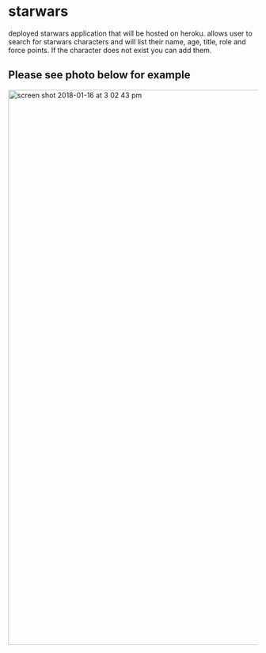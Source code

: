 # starwars
deployed starwars application that will be hosted on heroku.  allows user to search for starwars characters and will list their name, age, title, role and force points.  If the character does not exist you can add them.

Please see photo below for example
--------------------------------------------------------------------

<img width="1122" alt="screen shot 2018-01-16 at 3 02 43 pm" src="https://user-images.githubusercontent.com/29937924/35012167-6ec63736-face-11e7-831b-3eb85080cb3b.png">
